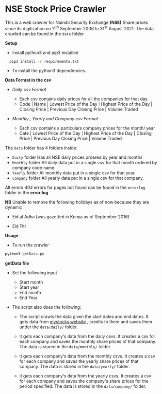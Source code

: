 
# NSE Stock Price Crawler

This is a web crawler for Nairobi Security Exchange **(NSE)** Share prices since its digitization on 11<sup>th</sup> September 2006 to 31<sup>st</sup> August 2021.
The data crawled can be found in the `data` folder.

**Setup**

- Install python3 and pip3 installed
 ```sh
   pip3 install -r requirements.txt
  ``` 
  - To install the python3 dependencies.


**Data Format in the csv**

* *Daily csv Format*
    * Each csv contains daily prices for all the companies for that day.
    * Code | Name | Lowest Price of the Day | Highest Price of the Day | Closing Price | Previous Day Closing Price | Volume Traded

* *Monthly , Yearly and Company csv Format*
    * Each csv contains a particulars company prices for the month/ year
   * Date | Lowest Price of the Day | Highest Price of the Day | Closing Price | Previous Day Closing Price | Volume Traded

The `data` folder has 4 folders inside:
* `Daily` folder
Has all NSE daily prices ordered by year and months
* `Monthly` folder
All daily data put in a single csv for that month ordered by company code name.
* `Yearly` folder
All monthly data put in a single csv for that year.
* `Company` folder
All yearly data put in a single csv for that company.


All errors *404* errors for pages not found can be found in the `errorlog` folder in the **error.log**

**NB** Unable to remove the following holidays as of now because they are dynamic
 - Eid al Adha (was gazetted in Kenya as of September 2016)
 
 - Eid Fitr 
 
 
**Usage**

- To run the crawler
``` sh 
python3 getData.py
```


**getData file**

- Set the following input
    - Start month
    - Start year
    - End month
    - End Year 

- The script also does the following:

    - The script crawls the data given the start dates and end dates.
                It gets data from [mystocks website](https://live.mystocks.co.ke/) , credits to them and saves them under the `data/daily/` folder.
                
    - It gets each company's data from the daily csvs. It creates a csv for each company and saves the monthly share prices of that company. The data is stored in the `data/monthly/` folder.
                  
    - It gets each company's data from the monthly csvs. It creates a csv for each company and saves the yearly share prices of that company. The data is stored in the `data/yearly/` folder.
                  
    - It gets each company's data from the yearly csvs. It creates a csv for each company and saves the company's share prices for the period specified. The data is stored in the `data/company/` folder.


